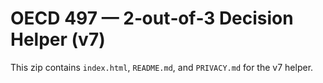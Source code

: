 
# OECD 497 — 2‑out‑of‑3 Decision Helper (v7)

This zip contains `index.html`, `README.md`, and `PRIVACY.md` for the v7 helper.
